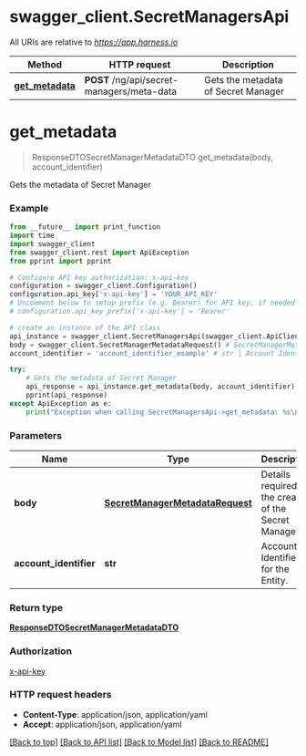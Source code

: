 # swagger_client.SecretManagersApi

All URIs are relative to *https://app.harness.io*

Method | HTTP request | Description
------------- | ------------- | -------------
[**get_metadata**](SecretManagersApi.md#get_metadata) | **POST** /ng/api/secret-managers/meta-data | Gets the metadata of Secret Manager

# **get_metadata**
> ResponseDTOSecretManagerMetadataDTO get_metadata(body, account_identifier)

Gets the metadata of Secret Manager

### Example
```python
from __future__ import print_function
import time
import swagger_client
from swagger_client.rest import ApiException
from pprint import pprint

# Configure API key authorization: x-api-key
configuration = swagger_client.Configuration()
configuration.api_key['x-api-key'] = 'YOUR_API_KEY'
# Uncomment below to setup prefix (e.g. Bearer) for API key, if needed
# configuration.api_key_prefix['x-api-key'] = 'Bearer'

# create an instance of the API class
api_instance = swagger_client.SecretManagersApi(swagger_client.ApiClient(configuration))
body = swagger_client.SecretManagerMetadataRequest() # SecretManagerMetadataRequest | Details required for the creation of the Secret Manager
account_identifier = 'account_identifier_example' # str | Account Identifier for the Entity.

try:
    # Gets the metadata of Secret Manager
    api_response = api_instance.get_metadata(body, account_identifier)
    pprint(api_response)
except ApiException as e:
    print("Exception when calling SecretManagersApi->get_metadata: %s\n" % e)
```

### Parameters

Name | Type | Description  | Notes
------------- | ------------- | ------------- | -------------
 **body** | [**SecretManagerMetadataRequest**](SecretManagerMetadataRequest.md)| Details required for the creation of the Secret Manager | 
 **account_identifier** | **str**| Account Identifier for the Entity. | 

### Return type

[**ResponseDTOSecretManagerMetadataDTO**](ResponseDTOSecretManagerMetadataDTO.md)

### Authorization

[x-api-key](../README.md#x-api-key)

### HTTP request headers

 - **Content-Type**: application/json, application/yaml
 - **Accept**: application/json, application/yaml

[[Back to top]](#) [[Back to API list]](../README.md#documentation-for-api-endpoints) [[Back to Model list]](../README.md#documentation-for-models) [[Back to README]](../README.md)

